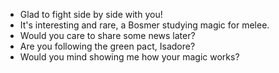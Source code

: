 - Glad to fight side by side with you!
- It's interesting and rare, a Bosmer studying magic for melee.
- Would you care to share some news later?
- Are you following the green pact, Isadore?
- Would you mind showing me how your magic works?
